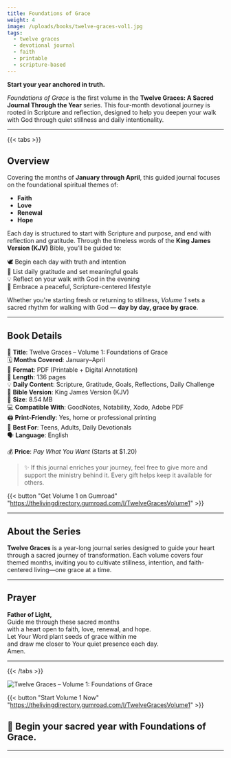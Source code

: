 ```yaml
---
title: Foundations of Grace
weight: 4
image: /uploads/books/twelve-graces-vol1.jpg
tags:
  - twelve graces
  - devotional journal
  - faith
  - printable
  - scripture-based
---
```


**Start your year anchored in truth.**

*Foundations of Grace* is the first volume in the **Twelve Graces: A Sacred Journal Through the Year** series. This four-month devotional journey is rooted in Scripture and reflection, designed to help you deepen your walk with God through quiet stillness and daily intentionality.

---

{{< tabs >}}

## Overview

Covering the months of **January through April**, this guided journal focuses on the foundational spiritual themes of:

- **Faith**
- **Love**
- **Renewal**
- **Hope**

Each day is structured to start with Scripture and purpose, and end with reflection and gratitude. Through the timeless words of the **King James Version (KJV)** Bible, you’ll be guided to:

🕊️ Begin each day with truth and intention  
📝 List daily gratitude and set meaningful goals  
💡 Reflect on your walk with God in the evening  
📖 Embrace a peaceful, Scripture-centered lifestyle  

Whether you're starting fresh or returning to stillness, *Volume 1* sets a sacred rhythm for walking with God — **day by day, grace by grace**.

---

## Book Details

📘 **Title**: Twelve Graces – Volume 1: Foundations of Grace  
🗓️ **Months Covered**: January–April  
📁 **Format**: PDF (Printable + Digital Annotation)  
📄 **Length**: 136 pages  
💡 **Daily Content**: Scripture, Gratitude, Goals, Reflections, Daily Challenge  
📖 **Bible Version**: King James Version (KJV)  
📐 **Size**: 8.54 MB  
💻 **Compatible With**: GoodNotes, Notability, Xodo, Adobe PDF  
🖨️ **Print-Friendly**: Yes, home or professional printing  
👥 **Best For**: Teens, Adults, Daily Devotionals  
🗣️ **Language**: English

💰 **Price**: *Pay What You Want* (Starts at $1.20)

> ✨ If this journal enriches your journey, feel free to give more and support the ministry behind it. Every gift helps keep it available for others.

{{< button "Get Volume 1 on Gumroad" "https://thelivingdirectory.gumroad.com/l/TwelveGracesVolume1" >}}

---

## About the Series

**Twelve Graces** is a year-long journal series designed to guide your heart through a sacred journey of transformation. Each volume covers four themed months, inviting you to cultivate stillness, intention, and faith-centered living—one grace at a time.


---

## Prayer

**Father of Light,**  
Guide me through these sacred months  
with a heart open to faith, love, renewal, and hope.  
Let Your Word plant seeds of grace within me  
and draw me closer to Your quiet presence each day.  
Amen.

---

{{< /tabs >}}

![Twelve Graces – Volume 1: Foundations of Grace](/uploads/books/twelve-graces-vol1.jpg)

{{< button "Start Volume 1 Now" "https://thelivingdirectory.gumroad.com/l/TwelveGracesVolume1" >}}

## 🌿 Begin your sacred year with Foundations of Grace.

---
